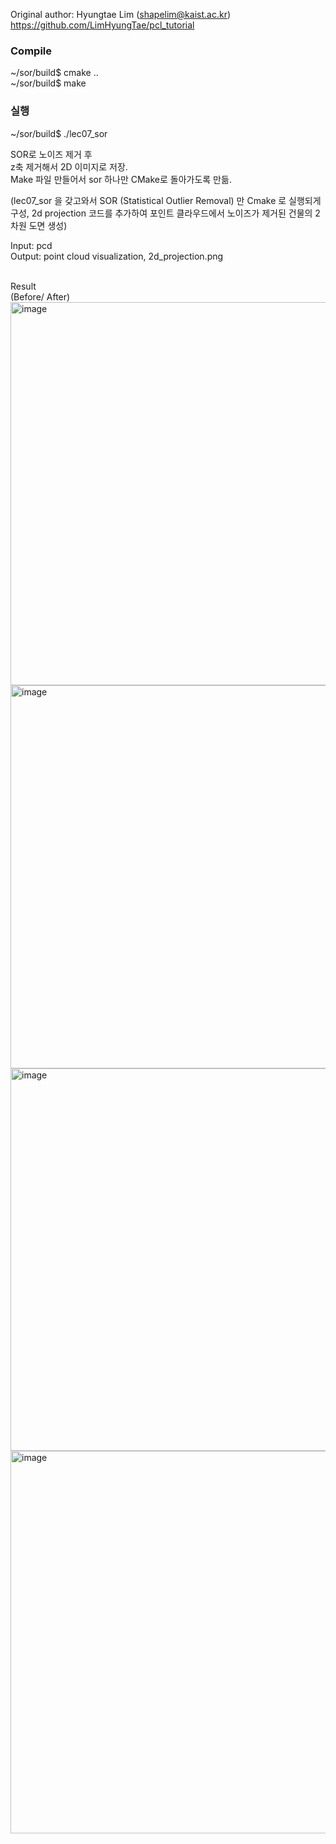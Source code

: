 

Original author: Hyungtae Lim (shapelim@kaist.ac.kr) <br>
https://github.com/LimHyungTae/pcl_tutorial


### Compile

~/sor/build$ cmake .. <br>
~/sor/build$ make

### 실행

~/sor/build$ ./lec07_sor


SOR로 노이즈 제거 후 <br>
z축 제거해서 2D 이미지로 저장. <br>
Make 파일 만들어서 sor 하나만 CMake로 돌아가도록 만듦.

(lec07_sor 을 갖고와서
SOR (Statistical Outlier Removal) 만 Cmake 로 실행되게 구성,
2d projection 코드를 추가하여
포인트 클라우드에서 노이즈가 제거된 건물의 2차원 도면 생성)

Input: pcd <br>
Output: point cloud visualization, 2d_projection.png


<br>
Result <br>
(Before/ After) <br>
<img width="613" alt="image" src="https://github.com/argan719/SOR/assets/64789601/1c30fa74-ef9f-452f-a082-de2318f6d840">
<img width="613" alt="image" src="https://github.com/argan719/SOR/assets/64789601/3372c4f8-9c57-4111-ad80-f33225581e4c">
<img width="612" alt="image" src="https://github.com/argan719/SOR/assets/64789601/7256ebf6-ff7b-4de3-a2c6-13cee7ff2015">
<img width="612" alt="image" src="https://github.com/argan719/SOR/assets/64789601/15a1b076-d305-4d92-8265-1461ca7e0856">


